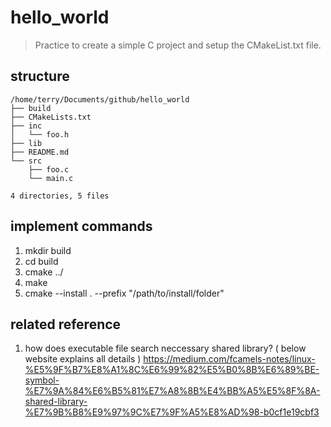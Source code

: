 # hello_world

> Practice to create a simple C project and setup the CMakeList.txt file.

## structure

~~~
/home/terry/Documents/github/hello_world
├── build
├── CMakeLists.txt
├── inc
│   └── foo.h
├── lib
├── README.md
└── src
    ├── foo.c
    └── main.c

4 directories, 5 files
~~~

## implement commands

1. mkdir build
2. cd build
3. cmake ../
4. make
5. cmake --install . --prefix "/path/to/install/folder"


## related reference
1. how does executable file search neccessary shared library? ( below website explains all details )
https://medium.com/fcamels-notes/linux-%E5%9F%B7%E8%A1%8C%E6%99%82%E5%B0%8B%E6%89%BE-symbol-%E7%9A%84%E6%B5%81%E7%A8%8B%E4%BB%A5%E5%8F%8A-shared-library-%E7%9B%B8%E9%97%9C%E7%9F%A5%E8%AD%98-b0cf1e19cbf3

